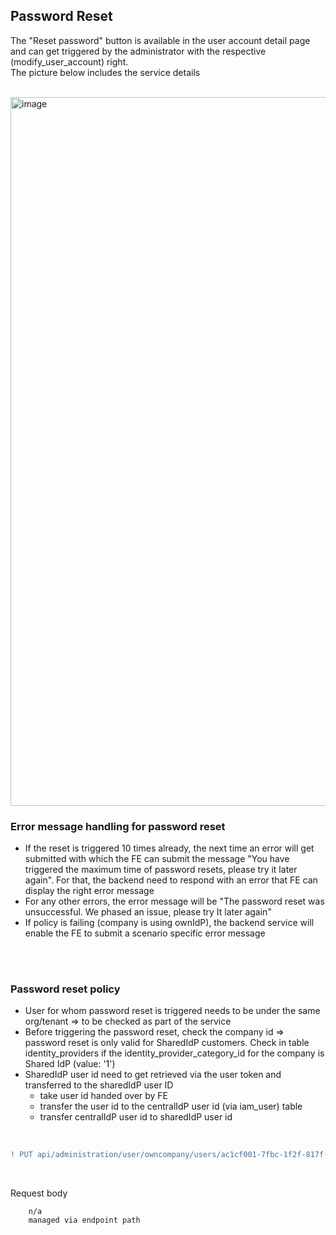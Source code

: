 ## Password Reset

The "Reset password" button is available in the user account detail page and can get triggered by the administrator with the respective (modify_user_account) right.  
The picture below includes the service details
<br>
<br>

<img width="1134" alt="image" src="https://user-images.githubusercontent.com/94133633/210904746-1ea35390-8908-416a-9ebc-9c00b5313551.png">

### Error message handling for password reset

* If the reset is triggered 10 times already, the next time an error will get submitted with which the FE can submit the message "You have triggered the maximum time of password resets, please try it later again". For that, the backend need to respond with an error that FE can display the right error message
* For any other errors, the error message will be "The password reset was unsuccessful. We phased an issue, please try It later again"
* If policy is failing (company is using ownIdP), the backend service will enable the FE to submit a scenario specific error message
<br>
<br>

### Password reset policy

* User for whom password reset is triggered needs to be under the same org/tenant => to be checked as part of the service
* Before triggering the password reset, check the company id => password reset is only valid for SharedIdP customers. Check in table identity_providers if the identity_provider_category_id for the company is Shared IdP (value: '1')
* SharedIdP user id need to get retrieved via the user token and transferred to the sharedIdP user ID
  * take user id handed over by FE
  * transfer the user id to the centralIdP user id (via iam_user) table
  * transfer centralIdP user id to sharedIdP user id

<br>

```diff
! PUT api/administration/user/owncompany/users/ac1cf001-7fbc-1f2f-817f-bce0575a0011/resetPassword
```

<br>

Request body

		n/a
		managed via endpoint path

<br>
<br>
